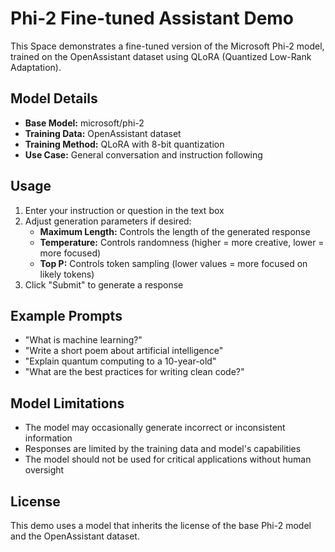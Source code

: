 # Phi-2 Fine-tuned Assistant Demo

This Space demonstrates a fine-tuned version of the Microsoft Phi-2 model, trained on the OpenAssistant dataset using QLoRA (Quantized Low-Rank Adaptation).

## Model Details

- **Base Model:** microsoft/phi-2
- **Training Data:** OpenAssistant dataset
- **Training Method:** QLoRA with 8-bit quantization
- **Use Case:** General conversation and instruction following

## Usage

1. Enter your instruction or question in the text box
2. Adjust generation parameters if desired:
   - **Maximum Length:** Controls the length of the generated response
   - **Temperature:** Controls randomness (higher = more creative, lower = more focused)
   - **Top P:** Controls token sampling (lower values = more focused on likely tokens)
3. Click "Submit" to generate a response

## Example Prompts

- "What is machine learning?"
- "Write a short poem about artificial intelligence"
- "Explain quantum computing to a 10-year-old"
- "What are the best practices for writing clean code?"

## Model Limitations

- The model may occasionally generate incorrect or inconsistent information
- Responses are limited by the training data and model's capabilities
- The model should not be used for critical applications without human oversight

## License

This demo uses a model that inherits the license of the base Phi-2 model and the OpenAssistant dataset. 